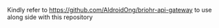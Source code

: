 Kindly refer to https://github.com/AldroidOng/briohr-api-gateway to use along side with this repository

